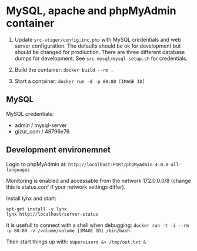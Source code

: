 MySQL, apache and phpMyAdmin container
====================================

1. Update `src-vtiger/config.inc.php` with MySQL credentials and web server configuration.
The defaults should be ok for development but should be changed for prodiuction.
There are three different database dumps for development. See `src-mysql/mysql-setup.sh`
for credentials.

2. Build the container: `docker build --rm .`

3. Start a container: `docker run -d -p 80:80 [IMAGE ID]`


MySQL
-----

MySQL credentials:

 * admin / mysql-server
 * gizur_com / 48796e76


Development environemnet
-----------------------

Login to phpMyAdmin at: `http://localhost:PORT/phpMyAdmin-4.0.8-all-languages`

Monitoring is enabled and accessable from the network 172.0.0.0/8 (change this is status.conf if your network 
settings differ).

Install lynx and start:

```
apt-get install -y lynx
lynx http://localhost/server-status
```

It is usefull to connect with a shell when debugging: `docker run -t -i --rm -p 80:80 -v /volume/volume [IMAGE ID] /bin/bash`

Then start things up with: `supervisord &> /tmp/out.txt &`







